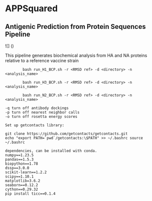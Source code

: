 # APPSquared 
## Antigenic Prediction from Protein Sequences Pipeline 
![]
()

This pipeline generates biochemical analysis from HA and NA proteins relative to a reference vaccine strain


```usage for running H1 subtype analysis:
		bash run_H1_BCP.sh -r <RMSD ref> -d <directory> -n <analysis_name>
```

```usage for running H3 subtype analysis:
		bash run_H3_BCP.sh -r <RMSD ref> -d <directory> -n <analysis_name>
```
```usage for running N2 subtype analysis:
		bash run_N2_BCP.sh -r <RMSD ref> -d <directory> -n <analysis_name>
```

```optional flags
-q turn off antibody dockings
-p turn off nearest neighbor calls 
-o turn off rosetta energy scores
```

```
Set up getcontacts library:

git clone https://github.com/getcontacts/getcontacts.git 
echo "export PATH=`pwd`/getcontacts:\$PATH" >> ~/.bashrc source ~/.bashrc
```

```
dependencies, can be installed with conda.
numpy==1.23.5
pandas==1.5.3
biopython==1.78
dssp==3.0.0
scikit-learn==1.2.2
scipy==1.10.1
matplotlib=3.6.2
seaborn==0.12.2
cython==0.29.32
pip install ticc==0.1.4 
```
